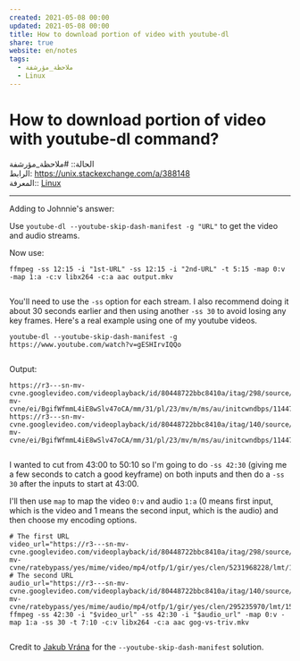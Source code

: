 ```yaml
---  
created: 2021-05-08 00:00  
updated: 2021-05-08 00:00  
title: How to download portion of video with youtube-dl  
share: true  
website: en/notes  
tags:  
  - ملاحظة_مؤرشفة  
  - Linux  
---  
```

  
  
  
# How to download portion of video with youtube-dl command?  
  
الحالة:: #ملاحظة_مؤرشفة  
الرابط: <https://unix.stackexchange.com/a/388148>  
المعرفة:: [Linux](Linux)  
  
---  
  
Adding to Johnnie's answer:  
  
Use `youtube-dl --youtube-skip-dash-manifest -g "URL"` to get the video and audio streams.  
  
Now use:  
  
```  
ffmpeg -ss 12:15 -i "1st-URL" -ss 12:15 -i "2nd-URL" -t 5:15 -map 0:v -map 1:a -c:v libx264 -c:a aac output.mkv  
  
```  
  
You'll need to use the `-ss` option for each stream. I also recommend doing it about 30 seconds earlier and then using another `-ss 30` to avoid losing any key frames. Here's a real example using one of my youtube videos.  
  
```  
youtube-dl --youtube-skip-dash-manifest -g https://www.youtube.com/watch?v=gESHIrvIQQo  
  
```  
  
Output:  
  
```  
https://r3---sn-mv-cvne.googlevideo.com/videoplayback/id/80448722bbc8410a/itag/298/source/youtube/requiressl/yes/mn/sn-mv-cvne/ei/BgifWfmmL4iE8wSlv47oCA/mm/31/pl/23/mv/m/ms/au/initcwndbps/11447500/ratebypass/yes/mime/video/mp4/otfp/1/gir/yes/clen/5231968228/lmt/1502479662079137/dur/18575.164/key/dg_yt0/signature/4FFB9B0B7E1703B31F5D07DAD579B55F17EF7BAA.0CB63905C89DD4D33F90CF3AAD728F1ECDFCB9B3/mt/1503594423/ip/206.34.122.70/ipbits/0/expire/1503616102/sparams/ip,ipbits,expire,id,itag,source,requiressl,mn,ei,mm,pl,mv,ms,initcwndbps,ratebypass,mime,otfp,gir,clen,lmt,dur/  
https://r3---sn-mv-cvne.googlevideo.com/videoplayback/id/80448722bbc8410a/itag/140/source/youtube/requiressl/yes/mn/sn-mv-cvne/ei/BgifWfmmL4iE8wSlv47oCA/mm/31/pl/23/mv/m/ms/au/initcwndbps/11447500/ratebypass/yes/mime/audio/mp4/otfp/1/gir/yes/clen/295235970/lmt/1502480001536214/dur/18575.243/key/dg_yt0/signature/4CD42047D1D5C714377350905C1CC5CBA37C0009.6EED1FC92D17A096235C32E48F4B15DEF7DD99B0/mt/1503594423/ip/206.34.122.70/ipbits/0/expire/1503616102/sparams/ip,ipbits,expire,id,itag,source,requiressl,mn,ei,mm,pl,mv,ms,initcwndbps,ratebypass,mime,otfp,gir,clen,lmt,dur/  
  
```  
  
I wanted to cut from 43:00 to 50:10 so I'm going to do `-ss 42:30` (giving me a few seconds to catch a good keyframe) on both inputs and then do a `-ss 30` after the inputs to start at 43:00.  
  
I'll then use `map` to map the video `0:v` and audio `1:a` (0 means first input, which is the video and 1 means the second input, which is the audio) and then choose my encoding options.  
  
```  
# The first URL  
video_url="https://r3---sn-mv-cvne.googlevideo.com/videoplayback/id/80448722bbc8410a/itag/298/source/youtube/requiressl/yes/pl/23/ei/5wCfWY6dBeOj8gSSxZaACQ/mv/m/initcwndbps/5055000/ms/au/mm/31/mn/sn-mv-cvne/ratebypass/yes/mime/video/mp4/otfp/1/gir/yes/clen/5231968228/lmt/1502479662079137/dur/18575.164/key/dg_yt0/beids/[9466591]/mt/1503592562/signature/8CCFBF5CAB97341D0CB1F34E85AB6EE20FC7A03E.7679F39A8603CF41A95F10232E2A921EB0774101/ip/206.34.122.70/ipbits/0/expire/1503614279/sparams/ip,ipbits,expire,id,itag,source,requiressl,pl,ei,mv,initcwndbps,ms,mm,mn,ratebypass,mime,otfp,gir,clen,lmt,dur/"  
# The second URL  
audio_url="https://r3---sn-mv-cvne.googlevideo.com/videoplayback/id/80448722bbc8410a/itag/140/source/youtube/requiressl/yes/pl/23/ei/5wCfWY6dBeOj8gSSxZaACQ/mv/m/initcwndbps/5055000/ms/au/mm/31/mn/sn-mv-cvne/ratebypass/yes/mime/audio/mp4/otfp/1/gir/yes/clen/295235970/lmt/1502480001536214/dur/18575.243/key/dg_yt0/beids/[9466591]/mt/1503592562/signature/4AACC8E27F9036D36D4D623A771A9F2BAC4674BA.7E4F4FB4DC023E3FE491A991F0F9F2329648DE9D/ip/206.34.122.70/ipbits/0/expire/1503614279/sparams/ip,ipbits,expire,id,itag,source,requiressl,pl,ei,mv,initcwndbps,ms,mm,mn,ratebypass,mime,otfp,gir,clen,lmt,dur/"  
ffmpeg -ss 42:30 -i "$video_url" -ss 42:30 -i "$audio_url" -map 0:v -map 1:a -ss 30 -t 7:10 -c:v libx264 -c:a aac gog-vs-triv.mkv  
  
```  
  
Credit to [Jakub Vrána](https://stackoverflow.com/a/64736726/2314219) for the `--youtube-skip-dash-manifest` solution.  
